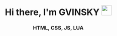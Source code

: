<h1 align="center">Hi there, I'm GVINSKY
<img src="https://github.com/blackcater/blackcater/raw/main/images/Hi.gif" height="32"/></h1>
<h3 align="center">HTML, CSS, JS, LUA</h3>
